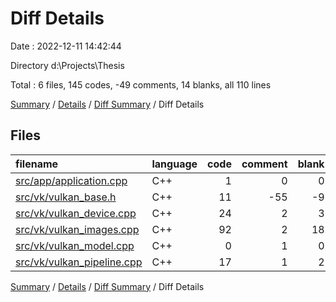 # Diff Details

Date : 2022-12-11 14:42:44

Directory d:\\Projects\\Thesis

Total : 6 files,  145 codes, -49 comments, 14 blanks, all 110 lines

[Summary](results.md) / [Details](details.md) / [Diff Summary](diff.md) / Diff Details

## Files
| filename | language | code | comment | blank | total |
| :--- | :--- | ---: | ---: | ---: | ---: |
| [src/app/application.cpp](/src/app/application.cpp) | C++ | 1 | 0 | 0 | 1 |
| [src/vk/vulkan_base.h](/src/vk/vulkan_base.h) | C++ | 11 | -55 | -9 | -53 |
| [src/vk/vulkan_device.cpp](/src/vk/vulkan_device.cpp) | C++ | 24 | 2 | 3 | 29 |
| [src/vk/vulkan_images.cpp](/src/vk/vulkan_images.cpp) | C++ | 92 | 2 | 18 | 112 |
| [src/vk/vulkan_model.cpp](/src/vk/vulkan_model.cpp) | C++ | 0 | 1 | 0 | 1 |
| [src/vk/vulkan_pipeline.cpp](/src/vk/vulkan_pipeline.cpp) | C++ | 17 | 1 | 2 | 20 |

[Summary](results.md) / [Details](details.md) / [Diff Summary](diff.md) / Diff Details